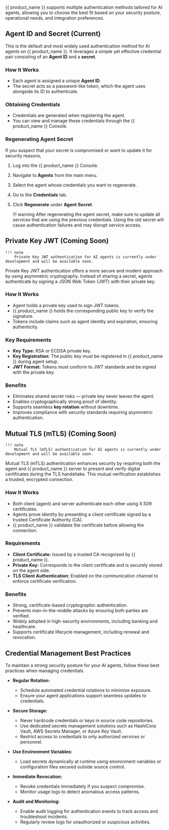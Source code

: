 {{ product_name }} supports multiple authentication methods tailored for AI agents, allowing you to choose the best fit based on your security posture, operational needs, and integration preferences.

## Agent ID and Secret (Current)

This is the default and most widely used authentication method for AI agents on {{ product_name }}. It leverages a simple yet effective credential pair consisting of an **Agent ID** and a **secret**.

### How It Works

* Each agent is assigned a unique **Agent ID**.
* The secret acts as a password-like token, which the agent uses alongside its ID to authenticate.

### Obtaining Credentials

* Credentials are generated when registering the agent.
* You can view and manage these credentials through the {{ product_name }} Console.

### Regenerating Agent Secret

If you suspect that your secret is compromised or want to update it for security reasons,

1. Log into the {{ product_name }} Console.
2. Navigate to **Agents** from the main menu.
3. Select the agent whose credentials you want to regenerate.
4. Go to the **Credentials** tab.
5. Click **Regenerate** under **Agent Secret**.

    !!! warning
        After regenerating the agent secret, make sure to update all services that are using the previous credentials. Using the old secret will cause authentication failures and may disrupt service access.

## Private Key JWT (Coming Soon)

    !!! note
        Private Key JWT authentication for AI agents is currently under development and will be available soon.

Private Key JWT authentication offers a more secure and modern approach by using asymmetric cryptography. Instead of sharing a secret, agents authenticate by signing a JSON Web Token (JWT) with their private key.

### How It Works

* Agent holds a private key used to sign JWT tokens.
* {{ product_name }} holds the corresponding public key to verify the signature.
* Tokens include claims such as agent identity and expiration, ensuring authenticity.

### Key Requirements

* **Key Type:** RSA or ECDSA private key.
* **Key Registration:** The public key must be registered in {{ product_name }} during agent setup.
* **JWT Format:** Tokens must conform to JWT standards and be signed with the private key.

### Benefits

* Eliminates shared secret risks — private key never leaves the agent.
* Enables cryptographically strong proof of identity.
* Supports seamless **key rotation** without downtime.
* Improves compliance with security standards requiring asymmetric authentication.

## Mutual TLS (mTLS) (Coming Soon)

    !!! note
        Mutual TLS (mTLS) authentication for AI agents is currently under development and will be available soon.

Mutual TLS (mTLS) authentication enhances security by requiring both the agent and {{ product_name }} server to present and verify digital certificates during the TLS handshake. This mutual verification establishes a trusted, encrypted connection.

### How It Works

* Both client (agent) and server authenticate each other using X.509 certificates.
* Agents prove identity by presenting a client certificate signed by a trusted Certificate Authority (CA).
* {{ product_name }} validates the certificate before allowing the connection.

### Requirements

* **Client Certificate:** Issued by a trusted CA recognized by {{ product_name }}.
* **Private Key:** Corresponds to the client certificate and is securely stored on the agent side.
* **TLS Client Authentication:** Enabled on the communication channel to enforce certificate verification.

### Benefits

* Strong, certificate-based cryptographic authentication.
* Prevents man-in-the-middle attacks by ensuring both parties are verified.
* Widely adopted in high-security environments, including banking and healthcare.
* Supports certificate lifecycle management, including renewal and revocation.

## Credential Management Best Practices

To maintain a strong security posture for your AI agents, follow these best practices when managing credentials.

* **Regular Rotation:**

  * Schedule automated credential rotations to minimize exposure.
  * Ensure your agent applications support seamless updates to credentials.

* **Secure Storage:**

  * Never hardcode credentials or keys in source code repositories.
  * Use dedicated secrets management solutions such as HashiCorp Vault, AWS Secrets Manager, or Azure Key Vault.
  * Restrict access to credentials to only authorized services or personnel.

* **Use Environment Variables:**

  * Load secrets dynamically at runtime using environment variables or configuration files secured outside source control.

* **Immediate Revocation:**

  * Revoke credentials immediately if you suspect compromise.
  * Monitor usage logs to detect anomalous access patterns.

* **Audit and Monitoring:**

  * Enable audit logging for authentication events to track access and troubleshoot incidents.
  * Regularly review logs for unauthorized or suspicious activities.

